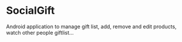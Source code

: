 # SocialGift

Android application to manage gift list, add, remove and edit products, watch other people giftlist...
